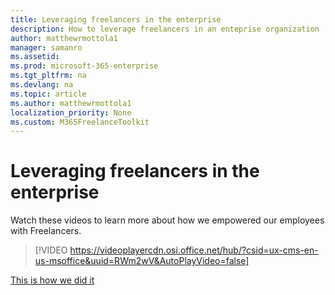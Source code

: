 ```yaml
---
title: Leveraging freelancers in the enterprise 
description: How to leverage freelancers in an enteprise organization 
author: matthewrmottola1
manager: samanro
ms.assetid: 
ms.prod: microsoft-365-enterprise
ms.tgt_pltfrm: na
ms.devlang: na
ms.topic: article
ms.author: matthewrmottola1
localization_priority: None 
ms.custom: M365FreelanceToolkit
---
```

Leveraging freelancers in the enterprise
=================================

Watch these videos to learn more about how we empowered our employees with Freelancers. 

> [!VIDEO https://videoplayercdn.osi.office.net/hub/?csid=ux-cms-en-us-msoffice&uuid=RWm2wV&AutoPlayVideo=false]

[This is how we did it](ourjourney.md)
